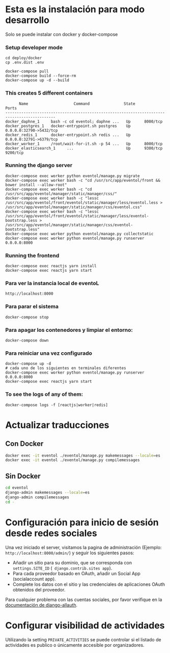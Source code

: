 # Esta es la instalación para modo desarrollo
Solo se puede instalar con docker y docker-compose

### Setup developer mode
```
cd deploy/docker
cp .env.dist .env

docker-compose pull
docker-compose build --force-rm
docker-compose up -d --build
```

### This creates 5 different containers
```
      Name                    Command               State                Ports
--------------------------------------------------------------------------------------------
docker_daphne_1     bash -c cd eventol; daphne ...   Up      8000/tcp
docker_postgres_1   docker-entrypoint.sh postgres    Up      0.0.0.0:32790->5432/tcp
docker_redis_1      docker-entrypoint.sh redis ...   Up      0.0.0.0:32791->6379/tcp
docker_worker_1     /root/wait-for-it.sh -p 54 ...   Up      8000/tcp
docker_elasticsearch_1     ...                       Up      9300/tcp 9200/tcp
```

### Running the django server
```
docker-compose exec worker python eventol/manage.py migrate
docker-compose exec worker bash -c "cd /usr/src/app/eventol/front && bower install --allow-root"
docker-compose exec worker bash -c "cd /usr/src/app/eventol/manager/static/manager/css/"
docker-compose exec worker bash -c "lessc /usr/src/app/eventol/front/eventol/static/manager/less/eventol.less > /usr/src/app/eventol/manager/static/manager/css/eventol.css"
docker-compose exec worker bash -c "lessc /usr/src/app/eventol/front/eventol/static/manager/less/eventol-bootstrap.less > /usr/src/app/eventol/manager/static/manager/css/eventol-bootstrap.less"
docker-compose exec worker python eventol/manage.py collectstatic
docker-compose exec worker python eventol/manage.py runserver 0.0.0.0:8000
```

### Running the frontend
```
docker-compose exec reactjs yarn install
docker-compose exec reactjs yarn start
```

### Para ver la instancia local de eventoL
```
http://localhost:8000
```

### Para parar el sistema
```
docker-compose stop
```

### Para apagar los contenedores y limpiar el entorno:
```
docker-compose down
```

### Para reiniciar una vez configurado
```
docker-compose up -d  
# cada uno de los siguientes en terminales diferentes
docker-compose exec worker python eventol/manage.py runserver 0.0.0.0:8000
docker-compose exec reactjs yarn start
```

### To see the logs of any of them:
```
docker-compose logs -f [reactjs|worker|redis]
```

# Actualizar traducciones

## Con Docker
```bash
docker exec -it eventol ./eventol/manage.py makemessages --locale=es
docker exec -it eventol ./eventol/manage.py compilemessages
```

## Sin Docker
```bash
cd eventol
django-admin makemessages --locale=es
django-admin compilemessages
cd -
```

# Configuración para inicio de sesión desde redes sociales

Una vez iniciado el server, visitamos la pagina de administración (Ejemplo: `http://localhost:8000/admin/`) y seguir los siguientes pasos:

* Añadir un sitio para su dominio, que se corresponda con `settings.SITE_ID` (` django.contrib.sites app`).
* Para cada proveedor basado en OAuth, añadir un Social App (socialaccount app).
* Complete los datos con el sitio y las credenciales de aplicaciones OAuth obtenidos del proveedor.

Para cualquier problema con las cuentas sociales, por favor verifique en la [documentación de django-allauth](http://django-allauth.readthedocs.org).

# Configurar visibilidad de actividades

Utilizando la setting `PRIVATE_ACTIVITIES` se puede controlar si el listado de actividades es publico o únicamente accesible por organizadores.
